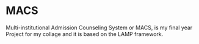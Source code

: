 # MACS
Multi-institutional Admission Counseling System or MACS, is my final year Project for my collage and it is based on the LAMP framework. 
